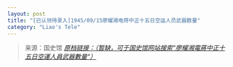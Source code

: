 ```yaml
---
layout: post
title: "[已认领待录入]1945/09/15廖耀湘电蒋中正十五日空运人员武器数量"
category: "Liao's Tele"
---
```



> 来源：国史馆 [*原档链接：（暂缺，可于国史馆网站搜索“廖耀湘電蔣中正十五日空運人員武器數量“）*]()

